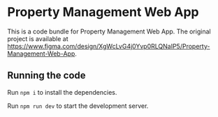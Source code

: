 
  # Property Management Web App

  This is a code bundle for Property Management Web App. The original project is available at https://www.figma.com/design/XgWcLvG4j0Yvp0RLQNaIP5/Property-Management-Web-App.

  ## Running the code

  Run `npm i` to install the dependencies.

  Run `npm run dev` to start the development server.
  